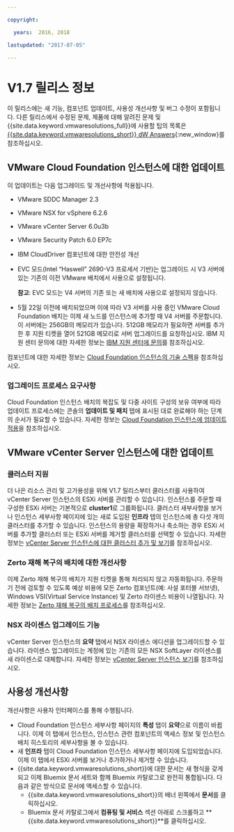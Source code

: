 ```yaml
---

copyright:

  years:  2016, 2018

lastupdated: "2017-07-05"

---
```


# V1.7 릴리스 정보

이 릴리스에는 새 기능, 컴포넌트 업데이트, 사용성 개선사항 및 버그 수정이 포함됩니다. 다른 릴리스에서 수정된 문제, 제품에 대해 알려진 문제 및 {{site.data.keyword.vmwaresolutions_full}}에 사용할 팁의 목록은 [{{site.data.keyword.vmwaresolutions_short}} dW Answers](https://developer.ibm.com/answers/topics/cloudvmw/){:new_window}를 참조하십시오.

## VMware Cloud Foundation 인스턴스에 대한 업데이트

이 업데이트는 다음 업그레이드 및 개선사항에 적용됩니다.
* VMware SDDC Manager 2.3
* VMware NSX for vSphere 6.2.6
* VMware vCenter Server 6.0u3b
* VMware Security Patch 6.0 EP7c
* IBM CloudDriver 컴포넌트에 대한 안전성 개선
* EVC 모드(Intel “Haswell” 2690-V3 프로세서 기반)는 업그레이드 시 V3 서버에 있는 기존의 이전 VMware 배치에서 사용으로 설정됩니다.

  **참고**: EVC 모드는 V4 서버의 기존 또는 새 배치에 사용으로 설정되지 않습니다.

* 5월 22일 이전에 배치되었으며 이에 따라 V3 서버를 사용 중인 VMware Cloud Foundation 배치는 이제 새 노드를 인스턴스에 추가할 때 V4 서버를 주문합니다. 이 서버에는 256GB의 메모리가 있습니다. 512GB 메모리가 필요하면 서버를 추가한 후 지원 티켓을 열어 521GB 메모리로 서버 업그레이드를 요청하십시오. IBM 지원 센터 문의에 대한 자세한 정보는 [IBM 지원 센터에 문의](trbl_support.html)를 참조하십시오.

컴포넌트에 대한 자세한 정보는 [Cloud Foundation 인스턴스의 기술 스펙](../sddc/sd_cloudfoundationoverview.html#technical-specifications-for-cloud-foundation-instances)을 참조하십시오.

### 업그레이드 프로세스 요구사항

Cloud Foundation 인스턴스 배치의 복잡도 및 다중 사이트 구성의 보유 여부에 따라 업데이트 프로세스에는 콘솔의 **업데이트 및 패치** 탭에 표시된 대로 완료해야 하는 단계의 순서가 필요할 수 있습니다. 자세한 정보는 [Cloud Foundation 인스턴스에 업데이트 적용](../sddc/sd_applyingupdates.html#applying-updates-to-cloud-foundation-instances)을 참조하십시오.

## VMware vCenter Server 인스턴스에 대한 업데이트

### 클러스터 지원

더 나은 리소스 관리 및 고가용성을 위해 V1.7 릴리스부터 클러스터를 사용하여 vCenter Server 인스턴스의 ESXi 서버를 관리할 수 있습니다. 인스턴스를 주문할 때 구성한 ESXi 서버는 기본적으로 **cluster1**로 그룹화됩니다. 클러스터 새부사항을 보거나 인스턴스 세부사항 페이지에 있는 새로 도입된 **인프라** 탭의 인스턴스에 총 다섯 개의 클러스터를 추가할 수 있습니다. 인스턴스의 용량을 확장하거나 축소하는 경우 ESXi 서버를 추가할 클러스터 또는 ESXi 서버를 제거할 클러스터를 선택할 수 있습니다. 자세한 정보는 [vCenter Server 인스턴스에 대한 클러스터 추가 및 보기](../vcenter/vc_addingviewingclusters.html)를 참조하십시오.

### Zerto 재해 복구의 배치에 대한 개선사항

이제 Zerto 재해 복구의 배치가 지원 티켓을 통해 처리되지 않고 자동화됩니다. 주문하기 전에 검토할 수 있도록 예상 비용에 모든 Zerto 컴포넌트(예: 사설 포터블 서브넷), Windows VSI(Virtual Service Instance) 및 Zerto 라이센스 비용이 나열됩니다. 자세한 정보는 [Zerto 재해 복구의 배치 프로세스](../services/addingzertodr.html)를 참조하십시오.

### NSX 라이센스 업그레이드 기능

vCenter Server 인스턴스의 **요약** 탭에서 NSX 라이센스 에디션을 업그레이드할 수 있습니다. 라이센스 업그레이드는 계정에 있는 기존의 모든 NSX SoftLayer 라이센스를 새 라이센스로 대체합니다. 자세한 정보는 [vCenter Server 인스턴스 보기](../vcenter/vc_viewinginstances.html)를 참조하십시오.

## 사용성 개선사항

개선사항은 사용자 인터페이스를 통해 수행됩니다.
* Cloud Foundation 인스턴스 세부사항 페이지의 **특성** 탭이 **요약**으로 이름이 바뀝니다. 이제 이 탭에서 인스턴스, 인스턴스 관련 컴포넌트의 액세스 정보 및 인스턴스 배치 히스토리의 세부사항을 볼 수 있습니다.
* 새 **인프라** 탭이 Cloud Foundation 인스턴스 세부사항 페이지에 도입되었습니다. 이제 이 탭에서 ESXi 서버를 보거나 추가하거나 제거할 수 있습니다.
* {{site.data.keyword.vmwaresolutions_short}}에 대한 문서는 새 형식을 갖게 되고 이제 Bluemix 문서 세트와 함께 Bluemix 카탈로그로 완전히 통합됩니다. 다음과 같은 방식으로 문서에 액세스할 수 있습니다.
  * {{site.data.keyword.vmwaresolutions_short}}의 배너 왼쪽에서 **문서**를 클릭하십시오.
  * Bluemix 문서 카탈로그에서 **컴퓨팅 및 서비스** 섹션 아래로 스크롤하고 **{{site.data.keyword.vmwaresolutions_short}}**를 클릭하십시오.
